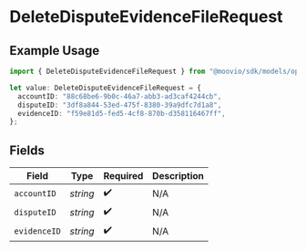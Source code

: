 # DeleteDisputeEvidenceFileRequest

## Example Usage

```typescript
import { DeleteDisputeEvidenceFileRequest } from "@moovio/sdk/models/operations";

let value: DeleteDisputeEvidenceFileRequest = {
  accountID: "88c68be6-9b0c-46a7-abb3-ad3caf4244cb",
  disputeID: "3df8a844-53ed-475f-8380-39a9dfc7d1a8",
  evidenceID: "f59e81d5-fed5-4cf8-870b-d358116467ff",
};
```

## Fields

| Field              | Type               | Required           | Description        |
| ------------------ | ------------------ | ------------------ | ------------------ |
| `accountID`        | *string*           | :heavy_check_mark: | N/A                |
| `disputeID`        | *string*           | :heavy_check_mark: | N/A                |
| `evidenceID`       | *string*           | :heavy_check_mark: | N/A                |